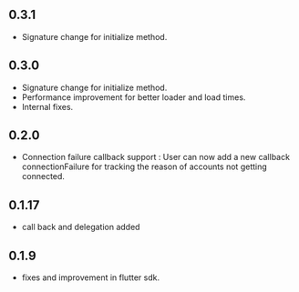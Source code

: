 ## 0.3.1

- Signature change for initialize method.
## 0.3.0

- Signature change for initialize method.
- Performance improvement for better loader and load times.
- Internal fixes.

## 0.2.0

- Connection failure callback support : User can now add a new callback connectionFailure for tracking the reason of accounts not getting connected.

## 0.1.17

- call back and delegation added

## 0.1.9

- fixes and improvement in flutter sdk.
